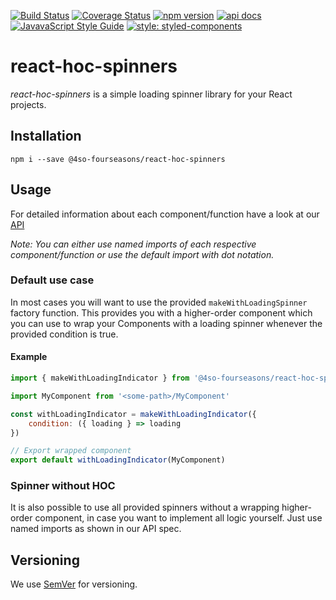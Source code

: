 [![Build Status](https://travis-ci.org/4so-fourseasons/react-hoc-spinners.svg?branch=master)](https://travis-ci.org/4so-fourseasons/react-hoc-spinners)
[![Coverage Status](https://coveralls.io/repos/github/4so-fourseasons/react-hoc-spinners/badge.svg?branch=master)](https://coveralls.io/github/4so-fourseasons/react-hoc-spinners?branch=master)
[![npm version](https://badge.fury.io/js/%404so-fourseasons%2Freact-hoc-spinners.svg)](https://badge.fury.io/js/%404so-fourseasons%2Freact-hoc-spinners)
[![api docs](https://img.shields.io/badge/docs-API-C8022F.svg)](https://4so-fourseasons.github.io/react-hoc-spinners/)
[![JavavaScript Style Guide](https://img.shields.io/badge/code_style-standard-brightgreen.svg)](https://standardjs.com)
[![style: styled-components](https://img.shields.io/badge/style-%F0%9F%92%85%20styled--components-orange.svg?colorB=daa357&colorA=db748e)](https://github.com/styled-components/styled-components)


# react-hoc-spinners

_react-hoc-spinners_ is a simple loading spinner library for your React projects.


## Installation

`npm i --save @4so-fourseasons/react-hoc-spinners`


## Usage

For detailed information about each component/function have a look at our [API](https://4so-fourseasons.github.io/react-hoc-spinners)

_Note: You can either use named imports of each respective component/function or use the default import with dot notation._


### Default use case

In most cases you will want to use the provided `makeWithLoadingSpinner` factory function.
This provides you with a higher-order component which you can use to wrap your
Components with a loading spinner whenever the provided condition is true.


#### Example

```js
import { makeWithLoadingIndicator } from '@4so-fourseasons/react-hoc-spinners'

import MyComponent from '<some-path>/MyComponent'

const withLoadingIndicator = makeWithLoadingIndicator({
    condition: ({ loading } => loading
})

// Export wrapped component
export default withLoadingIndicator(MyComponent)
```


### Spinner without HOC

It is also possible to use all provided spinners without a wrapping higher-order component, in case you want to implement all logic yourself. Just use named imports as shown in our API spec.


## Versioning

We use [SemVer](http://semver.org/) for versioning.
